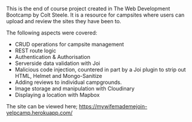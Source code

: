 This is the end of course project created in The Web Development Bootcamp by Colt Steele. It is a resource for campsites where users can upload and review the sites they have been to.

The following aspects were covered:
- CRUD operations for campsite management
- REST route logic
- Authentication & Authorisation
- Serverside data validation with Joi
- Malicious code injection, countered in part by a Joi plugin to strip out HTML, Helmet and Mongo-Sanitize
- Adding reviews to individual campgrounds.
- Image storage and manipulation with Cloudinary
- Displaying a location with Mapbox

The site can be viewed here; https://mywifemademejoin-yelpcamp.herokuapp.com/

